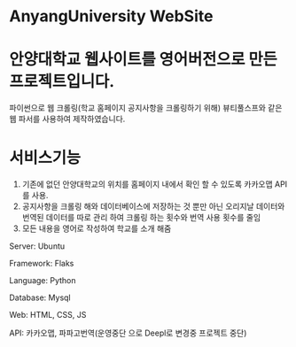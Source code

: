 # AnyangUniversity WebSite

# 안양대학교 웹사이트를 영어버전으로 만든 프로젝트입니다.

파이썬으로 웹 크롤링(학교 홈페이지 공지사항을 크롤링하기 위해) 뷰티풀스프와 같은 웹 파서를 사용하여 제작하였습니다.

# 서비스기능

1. 기존에 없던 안양대학교의 위치를 홈페이지 내에서 확인 할 수 있도록 카카오맵 API를 사용.
2. 공지사항을 크롤링 해와 데이터베이스에 저장하는 것 뿐만 아닌 오리지날 데이터와 번역된 데이터를 따로 관리 하여 크롤링 하는 횟수와 번역 사용 횟수를 줄임
3. 모든 내용을 영어로 작성하여 학교를 소개 해줌

   
Server: Ubuntu

Framework: Flaks

Language: Python

Database: Mysql

Web: HTML, CSS, JS

API: 카카오맵, 파파고번역(운영중단 으로 Deepl로 변경중 프로젝트 중단)
